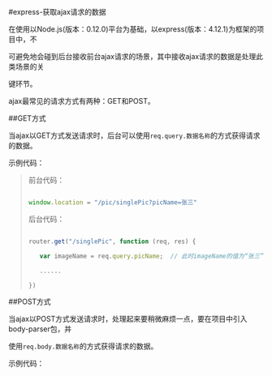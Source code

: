#express-获取ajax请求的数据

在使用以Node.js(版本：0.12.0)平台为基础，以express(版本：4.12.1)为框架的项目中，不

可避免地会碰到后台接收前台ajax请求的场景，其中接收ajax请求的数据是处理此类场景的关

键环节。

ajax最常见的请求方式有两种：GET和POST。

##GET方式

当ajax以GET方式发送请求时，后台可以使用`req.query.数据名称`的方式获得请求的数据。

示例代码：

>前台代码：
>
>```js
>
>window.location = "/pic/singlePic?picName=张三"
>
>```
>后台代码：
>
>```js
>
>router.get("/singlePic", function (req, res) {
>
>    var imageName = req.query.picName;  // 此时imageName的值为“张三”
>
>    ......
>
>})
>```


##POST方式

当ajax以POST方式发送请求时，处理起来要稍微麻烦一点，要在项目中引入body-parser包，并

使用`req.body.数据名称`的方式获得请求的数据。

示例代码：
